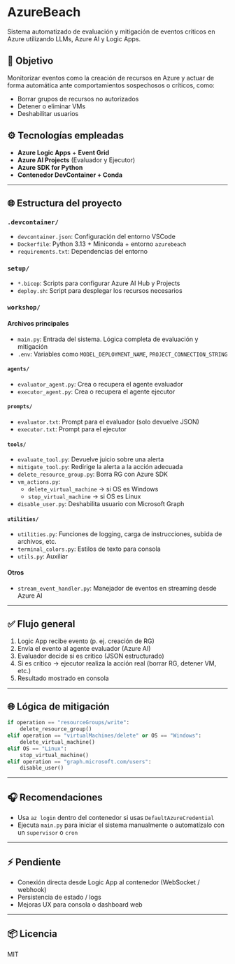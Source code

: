 # AzureBeach

Sistema automatizado de evaluación y mitigación de eventos críticos en Azure utilizando LLMs, Azure AI y Logic Apps.

## 🚀 Objetivo

Monitorizar eventos como la creación de recursos en Azure y actuar de forma automática ante comportamientos sospechosos o críticos, como:

- Borrar grupos de recursos no autorizados
- Detener o eliminar VMs
- Deshabilitar usuarios

## ⚙️ Tecnologías empleadas

- **Azure Logic Apps** + **Event Grid**
- **Azure AI Projects** (Evaluador y Ejecutor)
- **Azure SDK for Python**
- **Contenedor DevContainer + Conda**

---

## 🌐 Estructura del proyecto

### `.devcontainer/`

- `devcontainer.json`: Configuración del entorno VSCode
- `Dockerfile`: Python 3.13 + Miniconda + entorno `azurebeach`
- `requirements.txt`: Dependencias del entorno

### `setup/`

- `*.bicep`: Scripts para configurar Azure AI Hub y Projects
- `deploy.sh`: Script para desplegar los recursos necesarios

### `workshop/`

#### Archivos principales

- `main.py`: Entrada del sistema. Lógica completa de evaluación y mitigación
- `.env`: Variables como `MODEL_DEPLOYMENT_NAME`, `PROJECT_CONNECTION_STRING`

#### `agents/`

- `evaluator_agent.py`: Crea o recupera el agente evaluador
- `executor_agent.py`: Crea o recupera el agente ejecutor

#### `prompts/`

- `evaluator.txt`: Prompt para el evaluador (solo devuelve JSON)
- `executor.txt`: Prompt para el ejecutor

#### `tools/`

- `evaluate_tool.py`: Devuelve juicio sobre una alerta
- `mitigate_tool.py`: Redirige la alerta a la acción adecuada
- `delete_resource_group.py`: Borra RG con Azure SDK
- `vm_actions.py`:
  - `delete_virtual_machine` → si OS es Windows
  - `stop_virtual_machine` → si OS es Linux
- `disable_user.py`: Deshabilita usuario con Microsoft Graph

#### `utilities/`

- `utilities.py`: Funciones de logging, carga de instrucciones, subida de archivos, etc.
- `terminal_colors.py`: Estilos de texto para consola
- `utils.py`: Auxiliar

#### Otros

- `stream_event_handler.py`: Manejador de eventos en streaming desde Azure AI

---

## ✅ Flujo general

1. Logic App recibe evento (p. ej. creación de RG)
2. Envía el evento al agente evaluador (Azure AI)
3. Evaluador decide si es crítico (JSON estructurado)
4. Si es crítico → ejecutor realiza la acción real (borrar RG, detener VM, etc.)
5. Resultado mostrado en consola

---

## 🌐 Lógica de mitigación

```python
if operation == "resourceGroups/write":
    delete_resource_group()
elif operation == "virtualMachines/delete" or OS == "Windows":
    delete_virtual_machine()
elif OS == "Linux":
    stop_virtual_machine()
elif operation == "graph.microsoft.com/users":
    disable_user()
```

---

## 🎧 Recomendaciones

- Usa `az login` dentro del contenedor si usas `DefaultAzureCredential`
- Ejecuta `main.py` para iniciar el sistema manualmente o automatízalo con un `supervisor` o `cron`

---

## ⚡ Pendiente

- Conexión directa desde Logic App al contenedor (WebSocket / webhook)
- Persistencia de estado / logs
- Mejoras UX para consola o dashboard web

---

## 📦 Licencia

MIT
